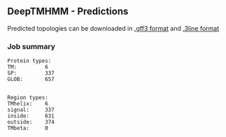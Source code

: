 ## DeepTMHMM - Predictions
Predicted topologies can be downloaded in [.gff3 format](TMRs.gff3) and [.3line format](predicted_topologies.3line)
### Job summary
```
Protein types:
TM:			6
SP:			337
GLOB:		657


Region types:
TMhelix:	6
signal:		337
inside:		631
outside:	374
TMbeta:		0
```

